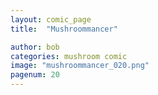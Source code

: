 ```yaml
---
layout: comic_page
title:  "Mushroommancer"

author: bob
categories: mushroom comic
image: "mushroommancer_020.png"
pagenum: 20
---
```


